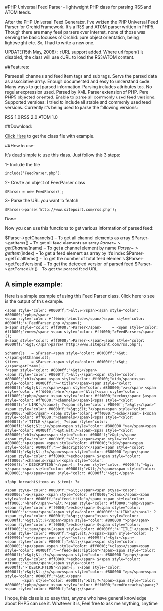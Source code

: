 #PHP Universal Feed Parser – lightweight PHP class for parsing RSS and ATOM feeds.

After the PHP Universal Feed Generator, I’ve written the PHP Universal Feed Parser for Orchid Framework. It’s a RSS and ATOM parser written in PHP5. Though there are many feed parsers over Internet, none of those was serving the basic focuses of Orchid: pure object orientation, being lightweight etc. So, I had to write a new one.

UPDATE(15th May, 2008) : cURL support added. Where url fopen() is disabled, the class will use cURL to load the RSS/ATOM content.

##Features:

Parses all channels and feed item tags and sub tags.
Serve the parsed data as associative array.
Enough documented and easy to understand code.
Many ways to get parsed information.
Parsing includes attributes too.
No regular expression used.
Parsed by XML Parser extension of PHP.
Pure PHP5 objected oriented.
Enable to parse all commonly used feed versions.
Supported versions: I tried to include all stable and commonly used feed versions. Currently it’s being used to parse the following versions:

RSS 1.0
RSS 2.0
ATOM 1.0

##Download: 

[Click Here](http://www.ajaxray.com/blog/downloads/feedparser) to get the class file with example.

##How to use:

It’s dead simple to use this class. Just follow this 3 steps:

1- Include the file

    include(‘FeedParser.php’);

2- Create an object of FeedParser class

    $Parser = new FeedParser();

3- Parse the URL you want to featch

    $Parser->parse(‘http://www.sitepoint.com/rss.php’);

Done.

Now you can use this functions to get various information of parsed feed:

$Parser->getChannels() – To get all channel elements as array
$Parser->getItems() – To get all feed elements as array
$Parser->getChannel($name) – To get a channel element by name
$Parser->getItem($index) – To get a feed element as array by it’s index
$Parser->getTotalItems() – To get the number of total feed elements
$Parser->getFeedVersion() – To get the detected version of parsed feed
$Parser->getParsedUrl() – To get the parsed feed URL

## A simple example:

Here is a simple example of using this Feed Parser class. Click here to see is the output of this example.

    <span style="color: #0000ff;">&lt;?</span><span style="color: #800000;">php</span>
    <span style="color: #ff0000;">include</span>(<span style="color: #0000ff;">'FeedParser.php'</span>);
    $<span style="color: #ff0000;">Parser</span>     = <span style="color: #ff0000;">new</span> <span style="color: #ff0000;">FeedParser</span>();
    $<span style="color: #ff0000;">Parser-</span><span style="color: #0000ff;">&gt;</span>parse('http://www.sitepoint.com/rss.php');
     
    $channels   = $Parser-<span style="color: #0000ff;">&gt;</span>getChannels();
    $items      = $Parser-<span style="color: #0000ff;">&gt;</span>getItems();
    ?<span style="color: #0000ff;">&gt;</span>
    <span style="color: #0000ff;">&lt;</span><span style="color: #800000;">h1</span> <span style="color: #ff0000;">id</span><span style="color: #0000ff;">="title"</span><span style="color: #0000ff;">&gt;&lt;</span><span style="color: #800000;">a</span> <span style="color: #ff0000;">href</span>="&lt;?<span style="color: #ff0000;">php</span> <span style="color: #ff0000;">echo</span> $<span style="color: #ff0000;">channels</span>[<span style="color: #0000ff;">'LINK'</span>]; ?<span style="color: #0000ff;">&gt;</span>"<span style="color: #0000ff;">&gt;&lt;?</span><span style="color: #800000;">php</span> <span style="color: #ff0000;">echo</span> $<span style="color: #ff0000;">channels</span>[<span style="color: #0000ff;">'TITLE'</span>]; ?<span style="color: #0000ff;">&gt;&lt;/</span><span style="color: #800000;">a</span><span style="color: #0000ff;">&gt;&lt;/</span><span style="color: #800000;">h1</span><span style="color: #0000ff;">&gt;</span>
    <span style="color: #0000ff;">&lt;</span><span style="color: #800000;">p</span> <span style="color: #ff0000;">id</span><span style="color: #0000ff;">="description"</span><span style="color: #0000ff;">&gt;&lt;?</span><span style="color: #800000;">php</span> <span style="color: #ff0000;">echo</span> $<span style="color: #ff0000;">channels</span>[<span style="color: #0000ff;">'DESCRIPTION'</span>]; ?<span style="color: #0000ff;">&gt;</span> <span style="color: #0000ff;">&lt;/</span><span style="color: #800000;">p</span><span style="color: #0000ff;">&gt;</span>
     
    <?php foreach($items as $item): ?>

    <span style="color: #0000ff;">&lt;</span><span style="color: #800000;">a</span> <span style="color: #ff0000;">class</span><span style="color: #0000ff;">="feed-title"</span> <span style="color: #ff0000;">href</span>="&lt;?<span style="color: #ff0000;">php</span> <span style="color: #ff0000;">echo</span> $<span style="color: #ff0000;">item</span>[<span style="color: #0000ff;">'LINK'</span>]; ?<span style="color: #0000ff;">&gt;</span>"<span style="color: #0000ff;">&gt;&lt;?</span><span style="color: #800000;">php</span> <span style="color: #ff0000;">echo</span> $<span style="color: #ff0000;">item</span>[<span style="color: #0000ff;">'TITLE'</span>]; ?<span style="color: #0000ff;">&gt;&lt;/</span><span style="color: #800000;">a</span><span style="color: #0000ff;">&gt;</span>
    <span style="color: #0000ff;">&lt;</span><span style="color: #800000;">p</span> <span style="color: #ff0000;">class</span><span style="color: #0000ff;">="feed-description"</span><span style="color: #0000ff;">&gt;&lt;?</span><span style="color: #800000;">php</span> <span style="color: #ff0000;">echo</span> $<span style="color: #ff0000;">item</span>[<span style="color: #0000ff;">'DESCRIPTION'</span>]; ?<span style="color: #0000ff;">&gt;&lt;/</span><span style="color: #800000;">p</span><span style="color: #0000ff;">&gt;</span>
            <span style="color: #0000ff;">&lt;?</span><span style="color: #800000;">php</span> <span style="color: #ff0000;">endforeach</span>;?<span style="color: #0000ff;">&gt;</span>

I hope, this class is so easy that, anyone who have general knowledge about PHP5 can use it. Whatever it is, Feel free to ask me anything, anytime
